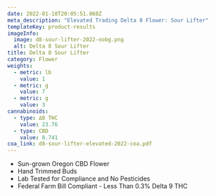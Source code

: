 ```yaml
---
date: 2022-01-18T20:05:51.068Z
meta_description: "Elevated Trading Delta 8 Flower: Sour Lifter"
templateKey: product-results
imageInfo:
  image: d8-sour-lifter-2022-nobg.png
  alt: Delta 8 Sour Lifter
title: Delta 8 Sour Lifter
category: Flower
weights:
  - metric: lb
    value: 1
  - metric: g
    value: 7
  - metric: g
    value: 3
cannabinoids:
  - type: ∆8 THC
    value: 23.76
  - type: CBD
    value: 8.741
coa_link: d8-sour-lifter-elevated-2022-coa.pdf
---
```



* Sun-grown Oregon CBD Flower
* Hand Trimmed Buds
* Lab Tested for Compliance and No Pesticides
* Federal Farm Bill Compliant - Less Than 0.3% Delta 9 THC